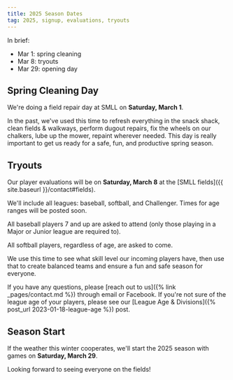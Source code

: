 ```yaml
---
title: 2025 Season Dates
tag: 2025, signup, evaluations, tryouts
---
```


In brief: 

- Mar 1: spring cleaning
- Mar 8: tryouts
- Mar 29: opening day


## Spring Cleaning Day

We're doing a field repair day at SMLL on **Saturday, March 1**.

In the past, we've used this time to refresh everything in the snack shack,
clean fields & walkways, perform dugout repairs, fix the wheels on our chalkers,
lube up the mower, repaint wherever needed. This day is really important to get
us ready for a safe, fun, and productive spring season.


## Tryouts

Our player evaluations will be on **Saturday, March 8** at the
[SMLL fields]({{ site.baseurl }}/contact#fields).

We'll include all leagues:
<span class=baseball>baseball</span>,
<span class=softball>softball</span>, and
<span class=challenger>Challenger</span>.
Times for age ranges will be posted soon.

All baseball players 7 and up are asked to attend (only those playing in
a Major or Junior league are required to).

All softball players, regardless of age, are asked to come.

We use this time to see what skill level our incoming players have, then use
that to create balanced teams and ensure a fun and safe season for everyone.

If you have any questions, please [reach out to us]({% link _pages/contact.md %})
through email or Facebook. If you're not sure of the league age of your players,
please see our [League Age & Divisions]({% post_url 2023-01-18-league-age %}) post.


## Season Start

If the weather this winter cooperates, we'll start the 2025 season with games on
**Saturday, March 29**.


Looking forward to seeing everyone on the fields!
